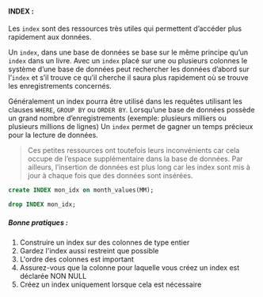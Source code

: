 #### INDEX : 
Les `index` sont des ressources très utiles qui permettent d’accéder plus rapidement aux données. 

Un `index`, dans une base de données se base sur le même principe qu’un `index` dans un livre. 
Avec un `index` placé sur une ou plusieurs colonnes le système d’une base de données peut rechercher les données d’abord sur l’`index` et s’il trouve ce qu’il cherche il saura plus rapidement où se trouve les enregistrements concernés.

Généralement un index pourra être utilisé dans les requêtes utilisant les clauses `WHERE`, `GROUP BY` ou `ORDER BY`. 
Lorsqu’une base de données possède un grand nombre d’enregistrements (exemple: plusieurs milliers ou plusieurs millions de lignes) 
Un `index` permet de gagner un temps précieux pour la lecture de données.

> Ces petites ressources ont toutefois leurs inconvénients car cela occupe de l’espace supplémentaire dans la base de données. 
> Par ailleurs, l’insertion de données est plus long car les index sont mis à jour à chaque fois que des données sont insérées.

```SQL
create INDEX mon_idx on month_values(MM); 

drop INDEX mon_idx;
```

##### Bonne pratiques : 

1. Construire un index sur des colonnes de type entier
2. Gardez l'index aussi restreint que possible
3. L'ordre des colonnes est important
4. Assurez-vous que la colonne pour laquelle vous créez un index est déclarée NON NULL
5. Créez un index uniquement lorsque cela est nécessaire
